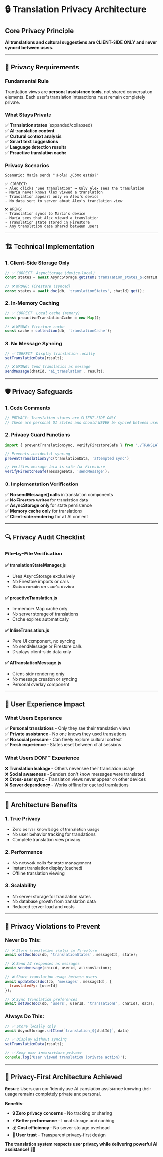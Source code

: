 # 🔒 Translation Privacy Architecture

## Core Privacy Principle

**AI translations and cultural suggestions are CLIENT-SIDE ONLY and never synced between users.**

---

## 🔐 Privacy Requirements

### **Fundamental Rule**
Translation views are **personal assistance tools**, not shared conversation elements. Each user's translation interactions must remain completely private.

### **What Stays Private**
✅ **Translation states** (expanded/collapsed)  
✅ **AI translation content**  
✅ **Cultural context analysis**  
✅ **Smart text suggestions**  
✅ **Language detection results**  
✅ **Proactive translation cache**  

### **Privacy Scenarios**
```
Scenario: María sends "¡Hola! ¿Cómo estás?"

✅ CORRECT:
- Alex clicks "See translation" → Only Alex sees the translation
- María never knows Alex viewed a translation
- Translation appears only on Alex's device
- No data sent to server about Alex's translation view

❌ WRONG:
- Translation syncs to María's device
- María sees that Alex viewed a translation
- Translation state stored in Firestore
- Any translation data shared between users
```

---

## 🏗 **Technical Implementation**

### **1. Client-Side Storage Only**
```javascript
// ✅ CORRECT: AsyncStorage (device-local)
const states = await AsyncStorage.getItem(`translation_states_${chatId}`);

// ❌ WRONG: Firestore (synced)
const states = await doc(db, 'translationStates', chatId).get();
```

### **2. In-Memory Caching**
```javascript
// ✅ CORRECT: Local cache (memory)
const proactiveTranslationCache = new Map();

// ❌ WRONG: Firestore cache
const cache = collection(db, 'translationCache');
```

### **3. No Message Syncing**
```javascript
// ✅ CORRECT: Display translation locally
setTranslationData(result);

// ❌ WRONG: Send translation as message
sendMessage(chatId, 'ai_translation', result);
```

---

## 🛡 **Privacy Safeguards**

### **1. Code Comments**
```javascript
// PRIVACY: Translation states are CLIENT-SIDE ONLY
// These are personal UI states and should NEVER be synced between users
```

### **2. Privacy Guard Functions**
```javascript
import { preventTranslationSync, verifyFirestoreSafe } from './TRANSLATION_PRIVACY_GUARD';

// Prevents accidental syncing
preventTranslationSync(translationData, 'attempted sync');

// Verifies message data is safe for Firestore
verifyFirestoreSafe(messageData, 'sendMessage');
```

### **3. Implementation Verification**
✅ **No sendMessage() calls** in translation components  
✅ **No Firestore writes** for translation data  
✅ **AsyncStorage only** for state persistence  
✅ **Memory cache only** for translations  
✅ **Client-side rendering** for all AI content  

---

## 🔍 **Privacy Audit Checklist**

### **File-by-File Verification**

#### **✅ translationStateManager.js**
- Uses AsyncStorage exclusively
- No Firestore imports or calls
- States remain on user's device

#### **✅ proactiveTranslation.js**  
- In-memory Map cache only
- No server storage of translations
- Cache expires automatically

#### **✅ InlineTranslation.js**
- Pure UI component, no syncing
- No sendMessage or Firestore calls
- Displays client-side data only

#### **✅ AITranslationMessage.js**
- Client-side rendering only
- No message creation or syncing
- Personal overlay component

---

## 🎯 **User Experience Impact**

### **What Users Experience**
✅ **Personal translations** - Only they see their translation views  
✅ **Private assistance** - No one knows they used translations  
✅ **No social pressure** - Can freely explore cultural context  
✅ **Fresh experience** - States reset between chat sessions  

### **What Users DON'T Experience**
❌ **Translation leakage** - Others never see their translation usage  
❌ **Social awareness** - Senders don't know messages were translated  
❌ **Cross-user sync** - Translation views never appear on other devices  
❌ **Server dependency** - Works offline for cached translations  

---

## 📱 **Architecture Benefits**

### **1. True Privacy**
- Zero server knowledge of translation usage
- No user behavior tracking for translations
- Complete translation view privacy

### **2. Performance**
- No network calls for state management
- Instant translation display (cached)
- Offline translation viewing

### **3. Scalability**
- No server storage for translation states
- No database growth from translation data
- Reduced server load and costs

---

## 🚨 **Privacy Violations to Prevent**

### **Never Do This:**
```javascript
// ❌ Store translation states in Firestore
await setDoc(doc(db, 'translationStates', messageId), state);

// ❌ Send AI responses as messages
await sendMessage(chatId, userId, aiTranslation);

// ❌ Share translation usage between users
await updateDoc(doc(db, 'messages', messageId), { 
  translatedBy: [userId] 
});

// ❌ Sync translation preferences
await setDoc(doc(db, 'users', userId, 'translations', chatId), data);
```

### **Always Do This:**
```javascript
// ✅ Store locally only
await AsyncStorage.setItem(`translation_${chatId}`, data);

// ✅ Display without syncing
setTranslationData(result);

// ✅ Keep user interactions private
console.log('User viewed translation (private action)');
```

---

## 🎉 **Privacy-First Architecture Achieved**

**Result**: Users can confidently use AI translation assistance knowing their usage remains completely private and personal.

**Benefits**:
- 🔒 **Zero privacy concerns** - No tracking or sharing
- ⚡ **Better performance** - Local storage and caching
- 💰 **Cost efficiency** - No server storage overhead
- 🎯 **User trust** - Transparent privacy-first design

**The translation system respects user privacy while delivering powerful AI assistance! 🔐✨**
